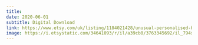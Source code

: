 ```yaml
---
title: 
date: 2020-06-01
subtitle: Digital Download
link: https://www.etsy.com/uk/listing/1184021428/unusual-personalised-bespoke-daddy-and
image: https://i.etsystatic.com/34641093/r/il/a39cb0/3763345692/il_794xN.3763345692_4268.jpg
---
```

